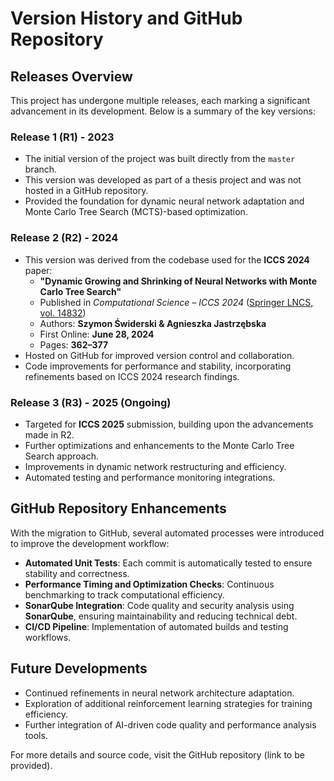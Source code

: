 # Version History and GitHub Repository

## Releases Overview

This project has undergone multiple releases, each marking a significant advancement in its development. Below is a summary of the key versions:

### **Release 1 (R1) - 2023**
- The initial version of the project was built directly from the `master` branch.
- This version was developed as part of a thesis project and was not hosted in a GitHub repository.
- Provided the foundation for dynamic neural network adaptation and Monte Carlo Tree Search (MCTS)-based optimization.

### **Release 2 (R2) - 2024**
- This version was derived from the codebase used for the **ICCS 2024** paper:
  - **"Dynamic Growing and Shrinking of Neural Networks with Monte Carlo Tree Search"**
  - Published in *Computational Science – ICCS 2024* ([Springer LNCS, vol. 14832](https://link.springer.com/chapter/10.1007/978-3-031-63749-0_25))
  - Authors: **Szymon Świderski & Agnieszka Jastrzębska**
  - First Online: **June 28, 2024**
  - Pages: **362–377**
- Hosted on GitHub for improved version control and collaboration.
- Code improvements for performance and stability, incorporating refinements based on ICCS 2024 research findings.

### **Release 3 (R3) - 2025 (Ongoing)**
- Targeted for **ICCS 2025** submission, building upon the advancements made in R2.
- Further optimizations and enhancements to the Monte Carlo Tree Search approach.
- Improvements in dynamic network restructuring and efficiency.
- Automated testing and performance monitoring integrations.

## **GitHub Repository Enhancements**
With the migration to GitHub, several automated processes were introduced to improve the development workflow:

- **Automated Unit Tests**: Each commit is automatically tested to ensure stability and correctness.
- **Performance Timing and Optimization Checks**: Continuous benchmarking to track computational efficiency.
- **SonarQube Integration**: Code quality and security analysis using **SonarQube**, ensuring maintainability and reducing technical debt.
- **CI/CD Pipeline**: Implementation of automated builds and testing workflows.

## **Future Developments**
- Continued refinements in neural network architecture adaptation.
- Exploration of additional reinforcement learning strategies for training efficiency.
- Further integration of AI-driven code quality and performance analysis tools.

For more details and source code, visit the GitHub repository (link to be provided).
